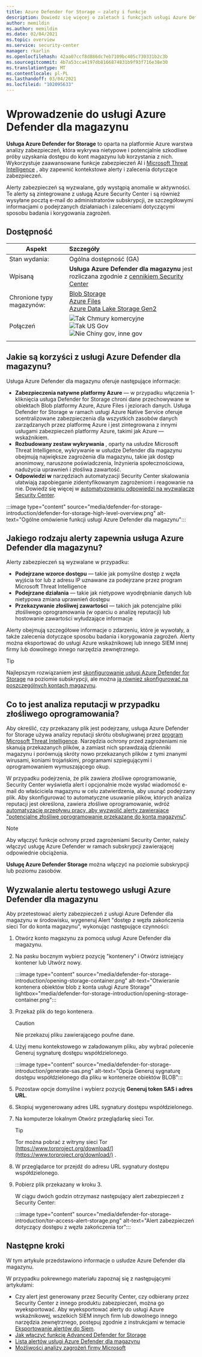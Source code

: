 ```yaml
---
title: Azure Defender for Storage — zalety i funkcje
description: Dowiedz się więcej o zaletach i funkcjach usługi Azure Defender dla magazynu.
author: memildin
ms.author: memildin
ms.date: 02/04/2021
ms.topic: overview
ms.service: security-center
manager: rkarlin
ms.openlocfilehash: 42aa07ccf8d886dc7eb7109bc405c730331b2c3b
ms.sourcegitcommit: 4b7a53cca4197db8166874831b9f93f716e38e30
ms.translationtype: MT
ms.contentlocale: pl-PL
ms.lasthandoff: 03/04/2021
ms.locfileid: "102095633"
---
```

# <a name="introduction-to-azure-defender-for-storage"></a>Wprowadzenie do usługi Azure Defender dla magazynu

**Usługa Azure Defender for Storage** to oparta na platformie Azure warstwa analizy zabezpieczeń, która wykrywa nietypowe i potencjalnie szkodliwe próby uzyskania dostępu do kont magazynu lub korzystania z nich. Wykorzystuje zaawansowane funkcje zabezpieczeń AI i [Microsoft Threat Intelligence](https://go.microsoft.com/fwlink/?linkid=2128684) , aby zapewnić kontekstowe alerty i zalecenia dotyczące zabezpieczeń.

Alerty zabezpieczeń są wyzwalane, gdy wystąpią anomalie w aktywności. Te alerty są zintegrowane z usługą Azure Security Center i są również wysyłane pocztą e-mail do administratorów subskrypcji, ze szczegółowymi informacjami o podejrzanych działaniach i zaleceniami dotyczącymi sposobu badania i korygowania zagrożeń.

## <a name="availability"></a>Dostępność

|Aspekt|Szczegóły|
|----|:----|
|Stan wydania:|Ogólna dostępność (GA)|
|Wpisaną|**Usługa Azure Defender dla magazynu** jest rozliczana zgodnie z [cennikiem Security Center](https://azure.microsoft.com/pricing/details/security-center/)|
|Chronione typy magazynów:|[Blob Storage](https://azure.microsoft.com/services/storage/blobs/)<br>[Azure Files](../storage/files/storage-files-introduction.md)<br>[Azure Data Lake Storage Gen2](../storage/blobs/data-lake-storage-introduction.md)|
|Połączeń|![Tak](./media/icons/yes-icon.png) Chmury komercyjne<br>![Tak](./media/icons/yes-icon.png) US Gov<br>![Nie](./media/icons/no-icon.png) Chiny gov, inne gov|
|||


## <a name="what-are-the-benefits-of-azure-defender-for-storage"></a>Jakie są korzyści z usługi Azure Defender dla magazynu?

Usługa Azure Defender dla magazynu oferuje następujące informacje:

- **Zabezpieczenia natywne platformy Azure** — w przypadku włączenia 1-kliknięcia usługa Defender for Storage chroni dane przechowywane w obiektach Blob platformy Azure, Azure Files i jeziorach danych. Usługa Defender for Storage w ramach usługi Azure Native Service oferuje scentralizowane zabezpieczenia dla wszystkich zasobów danych zarządzanych przez platformę Azure i jest zintegrowana z innymi usługami zabezpieczeń platformy Azure, takimi jak Azure — wskaźnikiem.
- **Rozbudowany zestaw wykrywania** , oparty na usłudze Microsoft Threat Intelligence, wykrywanie w usłudze Defender dla magazynu obejmują największe zagrożenia dla magazynu, takie jak dostęp anonimowy, naruszone poświadczenia, Inżynieria społecznościowa, nadużycia uprawnień i złośliwa zawartość.
- **Odpowiedzi w** narzędziach automatyzacji Security Center skalowania ułatwiają zapobieganie zidentyfikowanym zagrożeniom i reagowanie na nie. Dowiedz się więcej w [automatyzowaniu odpowiedzi na wyzwalacze Security Center](workflow-automation.md).

:::image type="content" source="media/defender-for-storage-introduction/defender-for-storage-high-level-overview.png" alt-text="Ogólne omówienie funkcji usługi Azure Defender dla magazynu":::


## <a name="what-kind-of-alerts-does-azure-defender-for-storage-provide"></a>Jakiego rodzaju alerty zapewnia usługa Azure Defender dla magazynu?

Alerty zabezpieczeń są wyzwalane w przypadku:

- **Podejrzane wzorce dostępu** — takie jak pomyślne dostęp z węzła wyjścia tor lub z adresu IP uznawane za podejrzane przez program Microsoft Threat Intelligence
- **Podejrzane działania** — takie jak nietypowe wyodrębnianie danych lub nietypowa zmiana uprawnień dostępu
- **Przekazywanie złośliwej zawartości** — takich jak potencjalne pliki złośliwego oprogramowania (w oparciu o analizę reputacji) lub hostowanie zawartości wyłudzające informacje

Alerty obejmują szczegółowe informacje o zdarzeniu, które je wywołały, a także zalecenia dotyczące sposobu badania i korygowania zagrożeń. Alerty można eksportować do usługi Azure wskaźnikowej lub innego SIEM innej firmy lub dowolnego innego narzędzia zewnętrznego.

> [!TIP]
> Najlepszym rozwiązaniem jest [skonfigurowanie usługi Azure Defender for Storage](../storage/common/azure-defender-storage-configure.md?tabs=azure-security-center) na poziomie subskrypcji, ale można [ją również skonfigurować na poszczególnych kontach magazynu](../storage/common/azure-defender-storage-configure.md?tabs=azure-portal).


## <a name="what-is-hash-reputation-analysis-for-malware"></a>Co to jest analiza reputacji w przypadku złośliwego oprogramowania?

Aby określić, czy przekazany plik jest podejrzany, usługa Azure Defender for Storage używa analizy reputacji skrótu obsługiwanej przez [program Microsoft Threat Intelligence](https://go.microsoft.com/fwlink/?linkid=2128684). Narzędzia ochrony przed zagrożeniami nie skanują przekazanych plików, a zamiast nich sprawdzają dzienniki magazynu i porównują skróty nowo przekazanych plików z tymi znanymi wirusami, koniami trojańskimi, programami szpiegującymi i oprogramowaniem wymuszającego okup. 

W przypadku podejrzenia, że plik zawiera złośliwe oprogramowanie, Security Center wyświetla alert i opcjonalnie może wysłać wiadomość e-mail do właściciela magazynu w celu zatwierdzenia, aby usunąć podejrzany plik. Aby skonfigurować to automatyczne usuwanie plików, których analiza reputacji jest określona, zawiera złośliwe oprogramowanie, wdróż [automatyzację przepływu pracy, aby wyzwolić alerty zawierające "potencjalne złośliwe oprogramowanie przekazane do konta magazynu"](https://techcommunity.microsoft.com/t5/azure-security-center/how-to-respond-to-potential-malware-uploaded-to-azure-storage/ba-p/1452005).

> [!NOTE]
> Aby włączyć funkcje ochrony przed zagrożeniami Security Center, należy włączyć usługę Azure Defender w ramach subskrypcji zawierającej odpowiednie obciążenia.
>
> **Usługę Azure Defender Storage** można włączyć na poziomie subskrypcji lub poziomu zasobów.

## <a name="trigger-a-test-alert-for-azure-defender-for-storage"></a>Wyzwalanie alertu testowego usługi Azure Defender dla magazynu

Aby przetestować alerty zabezpieczeń z usługi Azure Defender dla magazynu w środowisku, wygeneruj Alert "dostęp z węzła zakończenia sieci Tor do konta magazynu", wykonując następujące czynności:

1. Otwórz konto magazynu za pomocą usługi Azure Defender dla magazynu.
1. Na pasku bocznym wybierz pozycję "kontenery" i Otwórz istniejący kontener lub Utwórz nowy.

    :::image type="content" source="media/defender-for-storage-introduction/opening-storage-container.png" alt-text="Otwieranie kontenera obiektów blob z konta usługi Azure Storage" lightbox="media/defender-for-storage-introduction/opening-storage-container.png":::

1. Przekaż plik do tego kontenera.

    > [!CAUTION]
    > Nie przekazuj pliku zawierającego poufne dane.

1. Użyj menu kontekstowego w załadowanym pliku, aby wybrać polecenie Generuj sygnaturę dostępu współdzielonego.

    :::image type="content" source="media/defender-for-storage-introduction/generate-sas.png" alt-text="Opcja Generuj sygnaturę dostępu współdzielonego dla pliku w kontenerze obiektów BLOB":::

1. Pozostaw opcje domyślne i wybierz pozycję **Generuj token SAS i adres URL**.

1. Skopiuj wygenerowany adres URL sygnatury dostępu współdzielonego.

1. Na komputerze lokalnym Otwórz przeglądarkę sieci Tor.

    > [!TIP]
    > Tor można pobrać z witryny sieci Tor [https://www.torproject.org/download/](https://www.torproject.org/download/) .

1. W przeglądarce tor przejdź do adresu URL sygnatury dostępu współdzielonego.

1. Pobierz plik przekazany w kroku 3.

    W ciągu dwóch godzin otrzymasz następujący alert zabezpieczeń z Security Center:

    :::image type="content" source="media/defender-for-storage-introduction/tor-access-alert-storage.png" alt-text="Alert zabezpieczeń dotyczący dostępu z węzła zakończenia tor":::

## <a name="next-steps"></a>Następne kroki

W tym artykule przedstawiono informacje o usłudze Azure Defender dla magazynu.

W przypadku pokrewnego materiału zapoznaj się z następującymi artykułami: 

- Czy alert jest generowany przez Security Center, czy odbierany przez Security Center z innego produktu zabezpieczeń, można go wyeksportować. Aby wyeksportować alerty do usługi Azure wskaźnikowej, wszelkich SIEM innych firm lub dowolnego innego narzędzia zewnętrznego, postępuj zgodnie z instrukcjami w temacie [Eksportowanie alertów do Siem](continuous-export.md).
- [Jak włączyć funkcję Advanced Defender for Storage](../storage/common/azure-defender-storage-configure.md)
- [Lista alertów usługi Azure Defender dla magazynu](alerts-reference.md#alerts-azurestorage)
- [Możliwości analizy zagrożeń firmy Microsoft](https://go.microsoft.com/fwlink/?linkid=2128684)